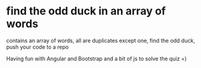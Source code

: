 # find the odd duck in an array of words
contains an array of words, all are duplicates except one, find the odd duck, push your code to a repo

Having fun with Angular and Bootstrap and a bit of js to solve the quiz =)
